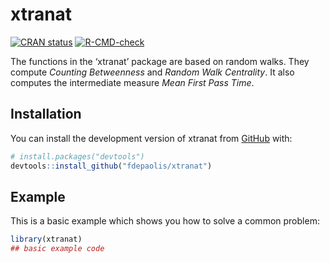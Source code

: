 
<!-- README.md is generated from README.Rmd. Please edit that file -->

# xtranat

<!-- badges: start -->

[![CRAN
status](https://www.r-pkg.org/badges/version/xtranat)](https://CRAN.R-project.org/package=xtranat)
[![R-CMD-check](https://github.com/r-lib/usethis/actions/workflows/R-CMD-check.yaml/badge.svg)](https://github.com/fdepaolis/xtranat/actions/workflows/R-CMD-check.yaml)
<!-- badges: end -->

The functions in the ‘xtranat’ package are based on random walks. They
compute *Counting Betweenness* and *Random Walk Centrality*. It also
computes the intermediate measure *Mean First Pass Time*.

## Installation

You can install the development version of xtranat from
[GitHub](https://github.com/) with:

``` r
# install.packages("devtools")
devtools::install_github("fdepaolis/xtranat")
```

## Example

This is a basic example which shows you how to solve a common problem:

``` r
library(xtranat)
## basic example code
```

